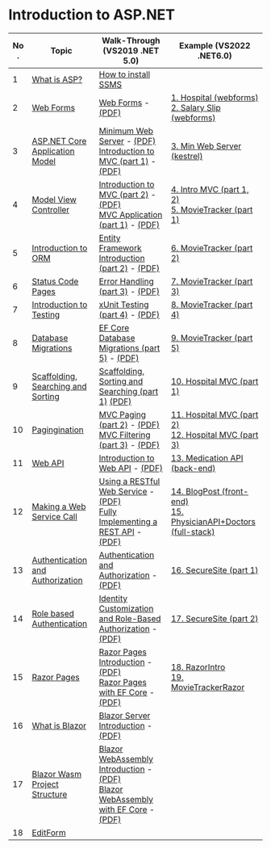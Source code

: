 # Introduction to ASP.NET

| No . | Topic                                             | Walk-Through (VS2019 .NET 5.0) | Example (VS2022 .NET6.0) |
| ---- | ------------------------------------------------- | --- | --- |
| 1    | [What is ASP?](./pages/1.md)                      | [How to install SSMS](./printable/ssms.pdf)
| 2    | [Web Forms](./pages/2.md)                         | [Web Forms](./walkthrough/1.md) - [(PDF)](./printable/w1.pdf) | [1. Hospital (webforms)](./examples/HospitalApp/) <br> [2. Salary Slip (webforms)](./examples/SalarySlip/)
| 3    | [ASP.NET Core Application Model](./pages/3.md)    | [Minimum Web Server](./walkthrough/2-a.md) - [(PDF)](./printable/w2a.pdf) <br> [Introduction to MVC (part 1)](./walkthrough/2-b.md) - [(PDF)](./printable/w2b.pdf) | [3. Min Web Server (kestrel)](./examples/MinimumWebServer/) |
| 4    | [Model View Controller](./pages/4.md)             | [Introduction to MVC (part 2)](./walkthrough/3.md) - [(PDF)](./printable/w3.pdf) <br> [MVC Application (part 1)](./walkthrough/4.md) - [(PDF)](./printable/w4.pdf) |  [4. Intro MVC (part 1, 2)](./examples/IntroMVC/) <br> [5. MovieTracker (part 1)](./examples/MovieTracker-p1/) |
| 5    | [Introduction to ORM](./pages/5.md)               | [Entity Framework Introduction (part 2)](./walkthrough/5.md) - [(PDF)](./printable/w5.pdf) | [6. MovieTracker (part 2)](./examples/MovieTracker-p2/) |
| 6    | [Status Code Pages](./pages/6.md)                 | [Error Handling (part 3)](./walkthrough/6.md) - [(PDF)](./printable/w6.pdf) | [7. MovieTracker (part 3)](./examples/MovieTracker-p3/) |
| 7    | [Introduction to Testing](./pages/7.md)           | [xUnit Testing (part 4)](./walkthrough/7.md) - [(PDF)](./printable/w7.pdf) | [8. MovieTracker (part 4)](./examples/MovieTracker-p4/) |
| 8    | [Database Migrations](./pages/8.md)               | [EF Core Database Migrations (part 5)](./walkthrough/8.md) - [(PDF)](./printable/w8.pdf) | [9. MovieTracker (part 5)](./examples/MovieTracker-p5/) |
| 9    | [Scaffolding, Searching and Sorting](./pages/9.md)| [Scaffolding, Sorting and Searching (part 1)](./walkthrough/9.md) [(PDF)](./printable/w9.pdf) | [10. Hospital MVC (part 1)](./examples/HospitalMVC-p1/) |
| 10   | [Pagingination](./pages/10.md)                    | [MVC Paging (part 2)](./walkthrough/10.md) - [(PDF)](./printable/w10.pdf) <br> [MVC Filtering (part 3)](./walkthrough/11.md) - [(PDF)](./printable/w11.pdf) | [11. Hospital MVC (part 2)](./examples/HospitalMVC-p2/) <br> [12. Hospital MVC (part 3)](./examples/HospitalMVC-p3/) |
| 11   | [Web API](./pages/11.md)                          | [Introduction to Web API](./walkthrough/12.md) - [(PDF)](./printable/w12.pdf) | [13. Medication API (back-end)](./examples/MedicationAPI/) |
| 12   | [Making a Web Service Call](./pages/12.md)        | [Using a RESTful Web Service](./walkthrough/13.md) - [(PDF)](./printable/w13.pdf) <br> [Fully Implementing a REST API](./walkthrough/14.md) - [(PDF)](./printable/w14.pdf) | [14. BlogPost (front-end)](./examples/BlogPost/) <br> [15. PhysicianAPI+Doctors (full-stack)](./examples/WebAPIFullStack/) |
| 13   | [Authentication and Authorization](./pages/13.md) | [Authentication and Authorization](./walkthrough/15.md) - [(PDF)](./printable/w15.pdf) | [16. SecureSite (part 1)](./examples/SecureSite-p1/) |
| 14   | [Role based Authentication](./pages/14.md)        | [Identity Customization and Role-Based Authorization](./walkthrough/16.md) - [(PDF)](./printable/w16.pdf) | [17. SecureSite (part 2)](./examples/SecureSite-p2/) |
| 15   | [Razor Pages](./pages/15.md)                      | [Razor Pages Introduction](./walkthrough/17.md) - [(PDF)](./printable/w17.pdf) <br> [Razor Pages with EF Core](./walkthrough/18.md) - [(PDF)](./printable/w18.pdf) | [18. RazorIntro](./examples/RazorIntro/) <br> [19. MovieTrackerRazor](./examples/MovieTrackerRazor/) |
| 16   | [What is Blazor](./pages/16.md)                   | [Blazor Server Introduction](./walkthrough/19.md) - [(PDF)](./printable/w19.pdf) |
| 17   | [Blazor Wasm Project Structure](./pages/17.md)    | [Blazor WebAssembly Introduction](./walkthrough/20.md) - [(PDF)](./printable/w20.pdf) <br> [Blazor WebAssembly with EF Core](./walkthrough/21.md) - [(PDF)](./printable/w21.pdf) |
| 18   | [EditForm](./pages/18.md)                         | | |
